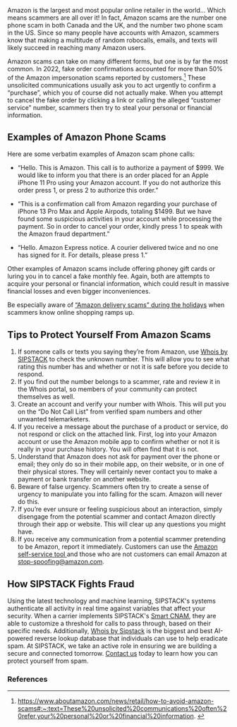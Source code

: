 Amazon is the largest and most popular online retailer in the world… Which means scammers are all over it! In fact, Amazon scams are the number one phone scam in both Canada and the UK, and the number two phone scam in the US. Since so many people have accounts with Amazon, scammers know that making a multitude of random robocalls, emails, and texts will likely succeed in reaching many Amazon users.

Amazon scams can take on many different forms, but one is by far the most common. In 2022, fake order confirmations accounted for more than 50% of the Amazon impersonation scams reported by customers.[^1] These unsolicited communications usually ask you to act urgently to confirm a “purchase”, which you of course did not actually make. When you attempt to cancel the fake order by clicking a link or calling the alleged “customer service” number, scammers then try to steal your personal or financial information.

## Examples of Amazon Phone Scams

Here are some verbatim examples of Amazon scam phone calls:

- “Hello. This is Amazon. This call is to authorize a payment of $999. We would like to inform you that there is an order placed for an Apple iPhone 11 Pro using your Amazon account. If you do not authorize this order press 1, or press 2 to authorize this order.”

- “This is a confirmation call from Amazon regarding your purchase of iPhone 13 Pro Max and Apple Airpods, totaling $1499. But we have found some suspicious activities in your account while processing the payment. So in order to cancel your order, kindly press 1 to speak with the Amazon fraud department.”

- “Hello. Amazon Express notice. A courier delivered twice and no one has signed for it. For details, please press 1.”

Other examples of Amazon scams include offering phoney gift cards or luring you in to cancel a fake monthly fee. Again, both are attempts to acquire your personal or financial information, which could result in massive financial losses and even bigger inconveniences.

Be especially aware of [“Amazon delivery scams” during the holidays](https://www.sipstack.com/resources/blog/ho-ho-holiday-scams/) when scammers know online shopping ramps up.

## Tips to Protect Yourself From Amazon Scams

1. If someone calls or texts you saying they’re from Amazon, use [Whois by SIPSTACK](https://whois.sipstack.com/) to check the unknown number. This will allow you to see what rating this number has and whether or not it is safe before you decide to respond.  
2. If you find out the number belongs to a scammer, rate and review it in the Whois portal, so members of your community can protect themselves as well.
3. Create an account and verify your number with Whois. This will put you on the “Do Not Call List” from verified spam numbers and other unwanted telemarketers.
4. If you receive a message about the purchase of a product or service, do not respond or click on the attached link. First, log into your Amazon account or use the Amazon mobile app to confirm whether or not it is really in your purchase history. You will often find that it is not. 
5. Understand that Amazon does not ask for payment over the phone or email; they only do so in their mobile app, on their website, or in one of their physical stores. They will certainly never contact you to make a payment or bank transfer on another website.
6. Beware of false urgency. Scammers often try to create a sense of urgency to manipulate you into falling for the scam. Amazon will never do this. 
7. If you’re ever unsure or feeling suspicious about an interaction, simply disengage from the potential scammer and contact Amazon directly through their app or website. This will clear up any questions you might have. 
8. If you receive any communication from a potential scammer pretending to be Amazon, report it immediately. Customers can use the <a href= 'https://www.amazon.com/gp/help/customer/display.html?nodeId=GRGRY7AQ3LMPXVCV' target="_blank"> Amazon self-service tool </a> and those who are not customers can email Amazon at stop-spoofing@amazon.com. 

## How SIPSTACK Fights Fraud

Using the latest technology and machine learning, SIPSTACK's systems authenticate all activity in real time against variables that affect your security. When a carrier implements SIPSTACK's [Smart CNAM](https://www.sipstack.com/products/smart-cnam), they are able to customize a threshold for calls to pass through, based on their specific needs. Additionally, [Whois by Sipstack](https://whois.sipstack.com/) is the biggest and best AI-powered reverse lookup database that individuals can use to help eradicate spam. At SIPSTACK, we take an active role in ensuring we are building a secure and connected tomorrow. [Contact us](https://www.sipstack.com/contact/us) today to learn how you can protect yourself from spam.

### References

[^1]: <a href= 'https://www.aboutamazon.com/news/retail/how-to-avoid-amazon-scams#:~:text=These%20unsolicited%20communications%20often%20refer,your%20personal%20or%20financial%20information.' target="_blank"> https://www.aboutamazon.com/news/retail/how-to-avoid-amazon-scams#:~:text=These%20unsolicited%20communications%20often%20refer,your%20personal%20or%20financial%20information. </a>
